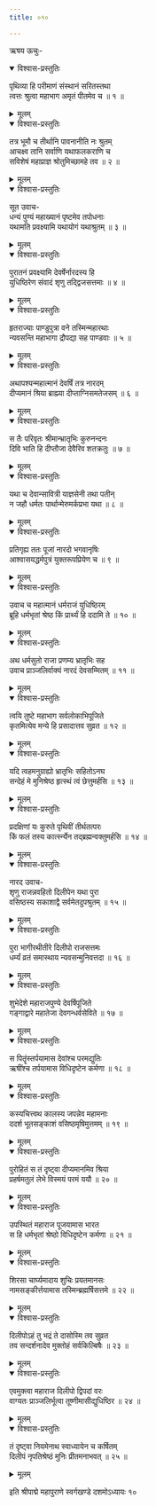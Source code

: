 ```yaml
---
title: ०१०

---
```

ऋषय ऊचुः-  

<details open><summary>विश्वास-प्रस्तुतिः</summary>

पृथिव्या हि परीमाणं संस्थानं सरितस्तथा  
त्वत्तः श्रुत्वा महाभाग अमृतं पीतमेव च ॥ १ ॥
</details>

<details><summary>मूलम्</summary>

पृथिव्या हि परीमाणं संस्थानं सरितस्तथा  
त्वत्तः श्रुत्वा महाभाग अमृतं पीतमेव च ॥ १ ॥
</details>



<details open><summary>विश्वास-प्रस्तुतिः</summary>

तत्र भूमौ च तीर्थानि पावनानीति नः श्रुतम्  
आचक्ष्व तानि सर्वाणि यथाफलकराणि च  
सविशेषं महाप्राज्ञ श्रोतुमिच्छामहे तव ॥ २ ॥
</details>

<details><summary>मूलम्</summary>

तत्र भूमौ च तीर्थानि पावनानीति नः श्रुतम्  
आचक्ष्व तानि सर्वाणि यथाफलकराणि च  
सविशेषं महाप्राज्ञ श्रोतुमिच्छामहे तव ॥ २ ॥
</details>



<details open><summary>विश्वास-प्रस्तुतिः</summary>

सूत उवाच-  
धन्यं पुण्यं महाख्यानं पृष्टमेव तपोधनाः  
यथामति प्रवक्ष्यामि यथायोगं यथाश्रुतम् ॥ ३ ॥
</details>

<details><summary>मूलम्</summary>

सूत उवाच-  
धन्यं पुण्यं महाख्यानं पृष्टमेव तपोधनाः  
यथामति प्रवक्ष्यामि यथायोगं यथाश्रुतम् ॥ ३ ॥
</details>



<details open><summary>विश्वास-प्रस्तुतिः</summary>

पुरातनं प्रवक्ष्यामि देवर्षेर्नारदस्य हि  
युधिष्ठिरेण संवादं शृणु तद्द्विजसत्तमाः ॥ ४ ॥
</details>

<details><summary>मूलम्</summary>

पुरातनं प्रवक्ष्यामि देवर्षेर्नारदस्य हि  
युधिष्ठिरेण संवादं शृणु तद्द्विजसत्तमाः ॥ ४ ॥
</details>



<details open><summary>विश्वास-प्रस्तुतिः</summary>

हृतराज्याः पाण्डुपुत्रा वने तस्मिन्महारथाः  
न्यवसन्ति महाभागा द्रौपद्या सह पाण्डवाः ॥ ५ ॥
</details>

<details><summary>मूलम्</summary>

हृतराज्याः पाण्डुपुत्रा वने तस्मिन्महारथाः  
न्यवसन्ति महाभागा द्रौपद्या सह पाण्डवाः ॥ ५ ॥
</details>



<details open><summary>विश्वास-प्रस्तुतिः</summary>

अथापश्यन्महात्मानं देवर्षिं तत्र नारदम्  
दीप्यमानं श्रिया ब्राह्म्या दीप्ताग्निसमतेजसम् ॥ ६ ॥
</details>

<details><summary>मूलम्</summary>

अथापश्यन्महात्मानं देवर्षिं तत्र नारदम्  
दीप्यमानं श्रिया ब्राह्म्या दीप्ताग्निसमतेजसम् ॥ ६ ॥
</details>



<details open><summary>विश्वास-प्रस्तुतिः</summary>

स तैः परिवृतः श्रीमान्भ्रातृभिः कुरुनन्दनः  
दिवि भाति हि दीप्तौजा देवैरिव शतक्रतुः ॥ ७ ॥
</details>

<details><summary>मूलम्</summary>

स तैः परिवृतः श्रीमान्भ्रातृभिः कुरुनन्दनः  
दिवि भाति हि दीप्तौजा देवैरिव शतक्रतुः ॥ ७ ॥
</details>



<details open><summary>विश्वास-प्रस्तुतिः</summary>

यथा च देवान्सावित्री याज्ञसेनी तथा पतीन्  
न जहौ धर्मतः पार्थान्मेरुमर्कप्रभा यथा ॥ ८ ॥
</details>

<details><summary>मूलम्</summary>

यथा च देवान्सावित्री याज्ञसेनी तथा पतीन्  
न जहौ धर्मतः पार्थान्मेरुमर्कप्रभा यथा ॥ ८ ॥
</details>



<details open><summary>विश्वास-प्रस्तुतिः</summary>

प्रतिगृह्य ततः पूजां नारदो भगवानृषिः  
आश्वासयद्धर्मपुत्रं युक्तरूपप्रियेण च ॥ ९ ॥
</details>

<details><summary>मूलम्</summary>

प्रतिगृह्य ततः पूजां नारदो भगवानृषिः  
आश्वासयद्धर्मपुत्रं युक्तरूपप्रियेण च ॥ ९ ॥
</details>



<details open><summary>विश्वास-प्रस्तुतिः</summary>

उवाच च महात्मानं धर्मराजं युधिष्ठिरम्  
ब्रूहि धर्मभृतां श्रेष्ठ किं प्रार्थ्यं हि ददामि ते ॥ १० ॥
</details>

<details><summary>मूलम्</summary>

उवाच च महात्मानं धर्मराजं युधिष्ठिरम्  
ब्रूहि धर्मभृतां श्रेष्ठ किं प्रार्थ्यं हि ददामि ते ॥ १० ॥
</details>



<details open><summary>विश्वास-प्रस्तुतिः</summary>

अथ धर्मसुतो राजा प्रणम्य भ्रातृभिः सह  
उवाच प्राञ्जलिर्वाक्यं नारदं देवसम्मितम् ॥ ११ ॥
</details>

<details><summary>मूलम्</summary>

अथ धर्मसुतो राजा प्रणम्य भ्रातृभिः सह  
उवाच प्राञ्जलिर्वाक्यं नारदं देवसम्मितम् ॥ ११ ॥
</details>



<details open><summary>विश्वास-प्रस्तुतिः</summary>

त्वयि तुष्टे महाभाग सर्वलोकाभिपूजिते  
कृतमित्येव मन्ये हि प्रसादात्तव सुव्रत ॥ १२ ॥
</details>

<details><summary>मूलम्</summary>

त्वयि तुष्टे महाभाग सर्वलोकाभिपूजिते  
कृतमित्येव मन्ये हि प्रसादात्तव सुव्रत ॥ १२ ॥
</details>



<details open><summary>विश्वास-प्रस्तुतिः</summary>

यदि त्वहमनुग्राह्यो भ्रातृभिः सहितोऽनघ  
सन्देहं मे मुनिश्रेष्ठ हृत्स्थं त्वं छेत्तुमर्हसि ॥ १३ ॥
</details>

<details><summary>मूलम्</summary>

यदि त्वहमनुग्राह्यो भ्रातृभिः सहितोऽनघ  
सन्देहं मे मुनिश्रेष्ठ हृत्स्थं त्वं छेत्तुमर्हसि ॥ १३ ॥
</details>



<details open><summary>विश्वास-प्रस्तुतिः</summary>

प्रदक्षिणां यः कुरुते पृथिवीं तीर्थतत्परः  
किं फलं तस्य कार्त्स्न्येन तद्ब्रह्मन्वक्तुमर्हसि ॥ १४ ॥
</details>

<details><summary>मूलम्</summary>

प्रदक्षिणां यः कुरुते पृथिवीं तीर्थतत्परः  
किं फलं तस्य कार्त्स्न्येन तद्ब्रह्मन्वक्तुमर्हसि ॥ १४ ॥
</details>



<details open><summary>विश्वास-प्रस्तुतिः</summary>

नारद उवाच-  
शृणु राजन्नवहितो दिलीपेन यथा पुरा  
वसिष्ठस्य सकाशाद्वै सर्वमेतदुपश्रुतम् ॥ १५ ॥
</details>

<details><summary>मूलम्</summary>

नारद उवाच-  
शृणु राजन्नवहितो दिलीपेन यथा पुरा  
वसिष्ठस्य सकाशाद्वै सर्वमेतदुपश्रुतम् ॥ १५ ॥
</details>



<details open><summary>विश्वास-प्रस्तुतिः</summary>

पुरा भागीरथीतीरे दिलीपो राजसत्तमः  
धर्म्यं व्रतं समास्थाय न्यवसन्मुनिवत्तदा ॥ १६ ॥
</details>

<details><summary>मूलम्</summary>

पुरा भागीरथीतीरे दिलीपो राजसत्तमः  
धर्म्यं व्रतं समास्थाय न्यवसन्मुनिवत्तदा ॥ १६ ॥
</details>



<details open><summary>विश्वास-प्रस्तुतिः</summary>

शुभेदेशे महाराजपुण्ये देवर्षिपूजिते  
गङ्गाद्वारे महातेजा देवगन्धर्वसेविते ॥ १७ ॥
</details>

<details><summary>मूलम्</summary>

शुभेदेशे महाराजपुण्ये देवर्षिपूजिते  
गङ्गाद्वारे महातेजा देवगन्धर्वसेविते ॥ १७ ॥
</details>



<details open><summary>विश्वास-प्रस्तुतिः</summary>

स पितॄंस्तर्पयामास देवांश्च परमद्युतिः  
ऋषींश्च तर्पयामास विधिदृष्टेन कर्मणा ॥ १८ ॥
</details>

<details><summary>मूलम्</summary>

स पितॄंस्तर्पयामास देवांश्च परमद्युतिः  
ऋषींश्च तर्पयामास विधिदृष्टेन कर्मणा ॥ १८ ॥
</details>



<details open><summary>विश्वास-प्रस्तुतिः</summary>

कस्यचित्त्वथ कालस्य जपन्नेव महामनाः  
ददर्श भूतसङ्काशं वसिष्ठमृषिमुत्तमम् ॥ १९ ॥
</details>

<details><summary>मूलम्</summary>

कस्यचित्त्वथ कालस्य जपन्नेव महामनाः  
ददर्श भूतसङ्काशं वसिष्ठमृषिमुत्तमम् ॥ १९ ॥
</details>



<details open><summary>विश्वास-प्रस्तुतिः</summary>

पुरोहितं स तं दृष्ट्वा दीप्यमानमिव श्रिया  
प्रहर्षमतुलं लेभे विस्मयं परमं ययौ ॥ २० ॥
</details>

<details><summary>मूलम्</summary>

पुरोहितं स तं दृष्ट्वा दीप्यमानमिव श्रिया  
प्रहर्षमतुलं लेभे विस्मयं परमं ययौ ॥ २० ॥
</details>



<details open><summary>विश्वास-प्रस्तुतिः</summary>

उपस्थितं महाराज पूजयामास भारत  
स हि धर्मभृतां श्रेष्ठो विधिदृष्टेन कर्मणा ॥ २१ ॥
</details>

<details><summary>मूलम्</summary>

उपस्थितं महाराज पूजयामास भारत  
स हि धर्मभृतां श्रेष्ठो विधिदृष्टेन कर्मणा ॥ २१ ॥
</details>



<details open><summary>विश्वास-प्रस्तुतिः</summary>

शिरसा चार्घ्यमादाय शुचिः प्रयतमानसः  
नामसङ्कीर्त्तयामास तस्मिन्ब्रह्मर्षिसत्तमे ॥ २२ ॥
</details>

<details><summary>मूलम्</summary>

शिरसा चार्घ्यमादाय शुचिः प्रयतमानसः  
नामसङ्कीर्त्तयामास तस्मिन्ब्रह्मर्षिसत्तमे ॥ २२ ॥
</details>



<details open><summary>विश्वास-प्रस्तुतिः</summary>

दिलीपोऽहं तु भद्रं ते दासोस्मि तव सुव्रत  
तव सन्दर्शनादेव मुक्तोहं सर्वकिल्बिषैः ॥ २३ ॥
</details>

<details><summary>मूलम्</summary>

दिलीपोऽहं तु भद्रं ते दासोस्मि तव सुव्रत  
तव सन्दर्शनादेव मुक्तोहं सर्वकिल्बिषैः ॥ २३ ॥
</details>



<details open><summary>विश्वास-प्रस्तुतिः</summary>

एवमुक्त्वा महाराज दिलीपो द्विपदां वरः  
वाग्यतः प्राञ्जलिर्भूत्वा तूष्णीमासीद्युधिष्ठिर ॥ २४ ॥
</details>

<details><summary>मूलम्</summary>

एवमुक्त्वा महाराज दिलीपो द्विपदां वरः  
वाग्यतः प्राञ्जलिर्भूत्वा तूष्णीमासीद्युधिष्ठिर ॥ २४ ॥
</details>



<details open><summary>विश्वास-प्रस्तुतिः</summary>

तं दृष्ट्वा नियमेनाथ स्वाध्यायेन च कर्षितम्  
दिलीपं नृपतिश्रेष्ठं मुनिः प्रीतमनाभवत् ॥ २५ ॥
</details>

<details><summary>मूलम्</summary>

तं दृष्ट्वा नियमेनाथ स्वाध्यायेन च कर्षितम्  
दिलीपं नृपतिश्रेष्ठं मुनिः प्रीतमनाभवत् ॥ २५ ॥
</details>


इति श्रीपाद्मे महापुराणे स्वर्गखण्डे दशमोऽध्यायः १०